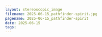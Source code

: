 ```yaml
---
layout: stereoscopic_image
filename: 2025-06-15_pathfinder-spirit.jpg
pagename: 2025-06-15_pathfinder-spirit
date: 2025-06-15
tags:
---
```

